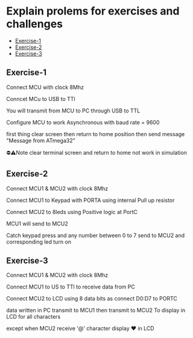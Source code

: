 # Explain prolems for exercises and challenges
- [Exercise-1](#Exercise-1)
- [Exercise-2](#Exercise-2)
- [Exercise-3](#Exercise-3)



## Exercise-1
<p>Connect MCU with clock 8Mhz</p>
<p>Conncet MCu to USB to TTl</p>
<p>You will transmit from MCU to PC through USB to TTL</p>
<p>Configure MCU to work Asynchronous with  baud rate = 9600</p>
<p>first thing clear screen then return to home position then send message "Message from ATmega32"</p>
<p>⛔⚠️Note clear terminal screen and return to home not work in simulation</p>



## Exercise-2
<p>Connect MCU1 & MCU2 with clock 8Mhz</p>
<p>Connect MCU1 to Keypad with PORTA using internal Pull up resistor</p>
<p>Connect MCU2 to 8leds using Positive logic at PortC</p>
<p>MCU1 will send to MCU2</p>
<p>Catch keypad press and any number between 0 to 7 send to MCU2 and corresponding led turn on</p>

## Exercise-3
<p>Connect MCU1 & MCU2 with clock 8Mhz</p>
<p>Connect MCU1 to US to TTl to receive data from PC</p>
<p>Connect MCU2 to LCD using 8 data bits as connect D0:D7 to PORTC</p>
<p>data written in PC transmit to MCU1 then transmit to MCU2 To display in LCD for all characters</p>
<p>except when MCU2 receive '@' character display ❤️ in LCD</p>
